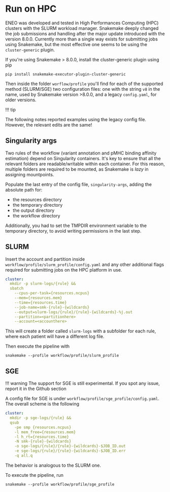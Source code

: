 # Run on HPC

ENEO was developed and tested in High Performances Computing (HPC) clusters with the SLURM workload manager. Snakemake deeply changed the job submissions and handling after the major update introduced with the version 8.0.0. Currently more than a single way exists for submitting jobs using Snakemake, but the most effective one seems to be using the `cluster-generic` plugin. 

If you're using Snakemake > 8.0.0, install the cluster-generic plugin using pip

```
pip install snakemake-executor-plugin-cluster-generic
```

Then inside the folder `worflow/profile` you'll find for each of the supported method (SLURM/SGE) two configuration files: one with the string `v8` in the name, used by Snakemake version >8.0.0, and a legacy `config.yaml`, for older versions. 

!!! tip

The following notes reported examples using the legacy config file. However, the relevant edits are the same! 

## Singularity args

Two rules of the workflow (variant annotation and pMHC binding affinity estimation) depend on Singularity containers. It's key to ensure that all the relevant folders are readable/writable within each container. For this reason, multiple folders are required to be mounted, as Snakemake is *lazy* in assigning mountpoints. 

Populate the last entry of the config file, `singularity-args`, adding the absolute path for:

 - the resources directory
 - the temporary directory
 - the output directory
 - the workflow directory

Additionally, you had to set the TMPDIR environment variable to the temporary directory, to avoid writing permissions in the last step.


## SLURM

Insert the account and partition inside `workflow/profile/slurm_profile/config.yaml` and any other additional flags required for submitting jobs on the HPC platform in use. 

``` yaml
cluster:
  mkdir -p slurm-logs/{rule} &&
  sbatch
    --cpus-per-task={resources.ncpus}
    --mem={resources.mem}
    --time={resources.time}
    --job-name=smk-{rule}-{wildcards}
    --output=slurm-logs/{rule}/{rule}-{wildcards}-%j.out
    --partition=<partitionhere>
    --account=<accounthere>
```

This will create a folder called `slurm-logs` with a subfolder for each rule, where each patient will have a different log file. 

Then execute the pipeline with

```
snakemake --profile workflow/profile/slurm_profile
```

## SGE

!!! warning
  The support for SGE is still experimental. If you spot any issue, report it in the Github section

A config file for SGE is under `workflow/profile/sge_profile/config.yaml`. The overall scheme is the following

```yaml
cluster:
  mkdir -p sge-logs/{rule} &&
  qsub
    -pe smp {resources.ncpus}
    -l mem_free={resources.mem}
    -l h_rt={resources.time}
    -N smk-{rule}-{wildcards}
    -o sge-logs/{rule}/{rule}-{wildcards}-$JOB_ID.out
    -e sge-logs/{rule}/{rule}-{wildcards}-$JOB_ID.err
    -q all.q
```

The behavior is analogous to the SLURM one. 

To execute the pipeline, run

```
snakemake --profile workflow/profile/sge_profile
```


